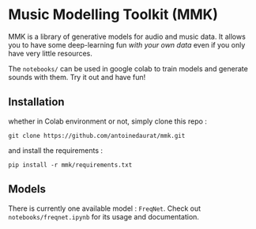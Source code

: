 # Music Modelling Toolkit (MMK)

MMK is a library of generative models for audio and music data. 
It allows you to have some deep-learning fun *with your own data* even if you only have very little resources.

The `notebooks/` can be used in google colab to train models and generate sounds with them. Try it out and have fun!

## Installation

whether in Colab environment or not, simply clone this repo :

```git clone https://github.com/antoinedaurat/mmk.git```

and install the requirements :

```
pip install -r mmk/requirements.txt
```

## Models

There is currently one available model : `FreqNet`. Check out `notebooks/freqnet.ipynb` for its usage and documentation.